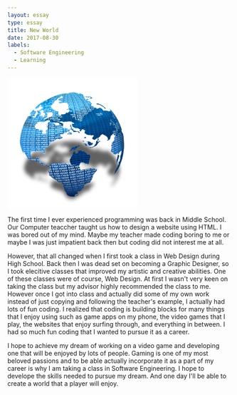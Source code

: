 ```yaml
---
layout: essay
type: essay
title: New World
date: 2017-08-30
labels:
  - Software Engineering
  - Learning
---
```


<img class="ui medium right floated rounded image" src="../images/code_world.png">

  The first time I ever experienced programming was back in Middle School. Our Computer teaccher taught us how to design a website using HTML. I was bored out of my mind. Maybe my teacher made coding boring to me or maybe I was just impatient back then but coding did not interest me at all. 
  
  However, that all changed when I first took a class in Web Design during High School. Back then I was dead set on becoming a Graphic Designer, so I took elecitive classes that improved my artistic and creative abilities. One of these classes were of course, Web Design. At first I wasn't very keen on taking the class but my advisor highly recommended the class to me. However once I got into class and actually did some of my own work instead of just copying and following the teacher's example, I actually had lots of fun coding. I realized that coding is building blocks for many things that I enjoy using such as game apps on my phone, the video games that I play, the websites that enjoy surfing through, and everything in between. I had so much fun coding that I wanted to pursue it as a career. 

  I hope to achieve my dream of working on a video game and developing one that will be enjoyed by lots of people. Gaming is one of my most beloved passions and to be able actually incorporate it as a part of my career is why I am taking  a class in Software Engineering. I hope to develope the skills needed to pursue my dream. And one day I'll be able to create a world that a player will enjoy. 
